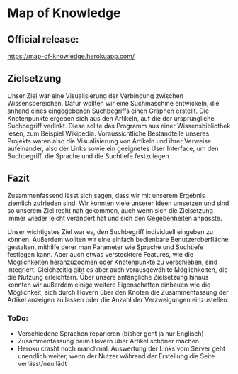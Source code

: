 # Map of Knowledge

## Official release:
https://map-of-knowledge.herokuapp.com/

## Zielsetzung

Unser Ziel war eine Visualisierung der Verbindung zwischen Wissensbereichen. Dafür wollten wir eine Suchmaschine entwickeln, die anhand eines eingegebenen Suchbegriffs einen Graphen erstellt.
Die Knotenpunkte ergeben sich aus den Artikeln, auf die der ursprüngliche Suchbegriff verlinkt. Diese sollte das Programm aus einer Wissensbibliothek lesen, zum Beispiel Wikipedia. Voraussichtliche Bestandteile unseres Projekts waren also die Visualisierung von Artikeln und ihrer Verweise aufeinander, also der Links sowie ein geeignetes User Interface, um den Suchbegriff, die Sprache und die Suchtiefe festzulegen.

## Fazit

Zusammenfassend lässt sich sagen, dass wir mit unserem Ergebnis ziemlich zufrieden sind. Wir konnten viele unserer Ideen umsetzen und sind so unserem Ziel recht nah gekommen, auch wenn sich die Zielsetzung immer wieder leicht verändert hat und sich den Gegebenheiten anpasste.

Unser wichtigstes Ziel war es, den Suchbegriff individuell eingeben zu können. Außerdem wollten wir eine einfach bedienbare Benutzeroberfläche gestalten, mithilfe derer man Parameter wie Sprache und Suchtiefe festlegen kann. Aber auch etwas verstecktere Features, wie die Möglichkeiten heranzuzoomen oder Knotenpunkte zu verschieben, sind integriert. Gleichzeitig gibt es aber auch vorausgewählte Möglichkeiten, die die Nutzung erleichtern.
Über unsere anfängliche Zielsetzung hinaus konnten wir außerdem einige weitere Eigenschaften einbauen wie die Möglichkeit, sich durch Hovern über den Knoten die Zusammenfassung der Artikel anzeigen zu lassen oder die Anzahl der Verzweigungen einzustellen.

### ToDo:

* Verschiedene Sprachen reparieren (bisher geht ja nur Englisch)
* Zusammenfassung beim Hovern über Artikel schöner machen
* Heroku crasht noch manchmal: Auswertung der Links vom Server geht unendlich weiter, wenn der Nutzer während der Erstellung die Seite verlässt/neu lädt 
